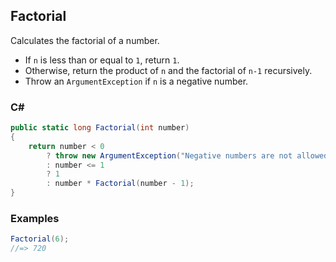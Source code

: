 ## Factorial

Calculates the factorial of a number.

- If `n` is less than or equal to `1`, return `1`.
- Otherwise, return the product of `n` and the factorial of `n-1` recursively.
- Throw an `ArgumentException` if `n` is a negative number.

### C#

```csharp
public static long Factorial(int number)
{
    return number < 0
        ? throw new ArgumentException("Negative numbers are not allowed")
        : number <= 1
        ? 1
        : number * Factorial(number - 1);
}
```

### Examples

```csharp
Factorial(6);
//=> 720
```